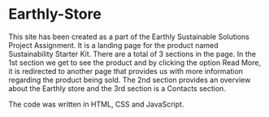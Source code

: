 # Earthly-Store
This site has been created as a part of the Earthly Sustainable Solutions Project Assignment.
It is a landing page for the product named Sustainability Starter Kit. There are a total of 3 sections in the page.
In the 1st section we get to see the product and by clicking the option Read More, it is redirected to another page that provides us with more information regarding the product being sold.
The 2nd section provides an overview about the Earthly store and the 3rd section is a Contacts section.

The code was written in HTML, CSS and JavaScript.
